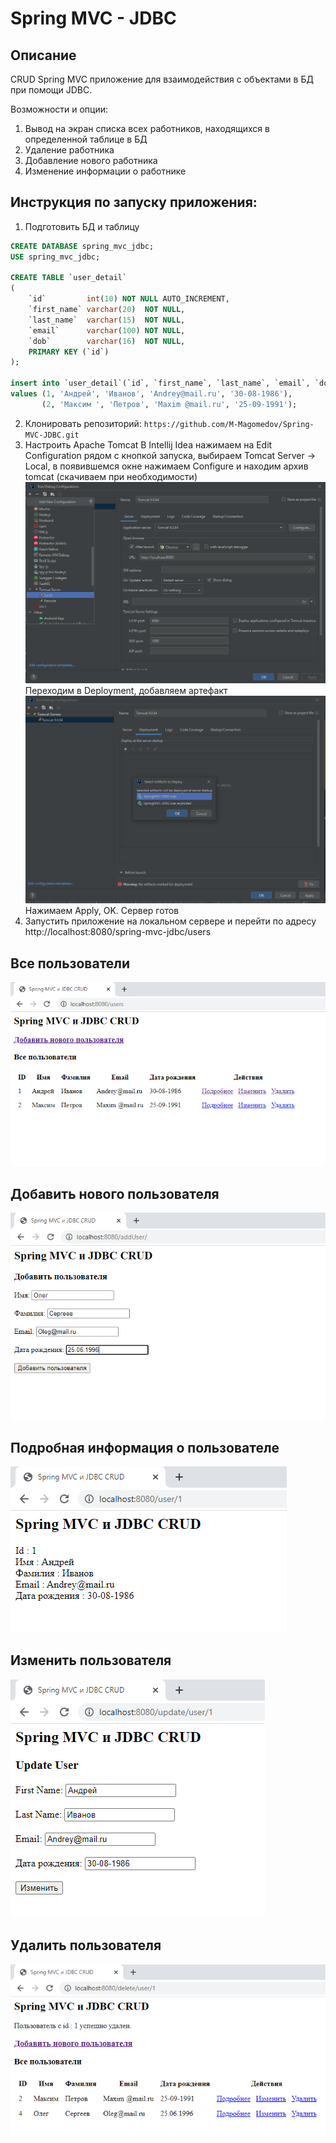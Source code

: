 # Spring MVC - JDBC

## Описание

CRUD Spring MVC приложение для взаимодействия с объектами в БД при помощи JDBC.

Возможности и опции:

1. Вывод на экран списка всех работников, находящихся в определенной таблице в БД
2. Удаление работника
3. Добавление нового работника
4. Изменение информации о работнике

## Инструкция по запуску приложения:

1. Подготовить БД и таблицу
```sql
CREATE DATABASE spring_mvc_jdbc;
USE spring_mvc_jdbc;    

CREATE TABLE `user_detail`
(
    `id`         int(10) NOT NULL AUTO_INCREMENT,
    `first_name` varchar(20)  NOT NULL,
    `last_name`  varchar(15)  NOT NULL,
    `email`      varchar(100) NOT NULL,
    `dob`        varchar(16)  NOT NULL,
    PRIMARY KEY (`id`)
);

insert into `user_detail`(`id`, `first_name`, `last_name`, `email`, `dob`)
values (1, 'Андрей', 'Иванов', 'Andrey@mail.ru', '30-08-1986'),
       (2, 'Максим ', 'Петров', 'Maxim @mail.ru', '25-09-1991');
```
2. Клонировать репозиторий: `https://github.com/M-Magomedov/Spring-MVC-JDBC.git`
3. Настроить Apache Tomcat
   В Intellij Idea нажимаем на Edit Configuration рядом с кнопкой запуска, выбираем Tomcat Server -> Local, в появившемся окне нажимаем Configure и находим архив tomcat (скачиваем при необходимости)
   ![after-add](img/tomcat.png "Apache Tomcat")
   Переходим в Deployment, добавляем артефакт
   ![after-add](img/deployment.png "Deployment")
   Нажимаем Apply, OK. Сервер готов
4. Запустить приложение на локальном сервере и перейти по адресу http://localhost:8080/spring-mvc-jdbc/users

## Все пользователи

![List All Users](img/list.png "List All Users")

## Добавить нового пользователя

![Add New User](img/add.png "Add New User")

## Подробная информация о пользователе

![User Details](img/details.png "User Details")

## Изменить пользователя

![Update User](img/update.png "Update User")

## Удалить пользователя

![Delete User](img/delete.png "Delete User")



